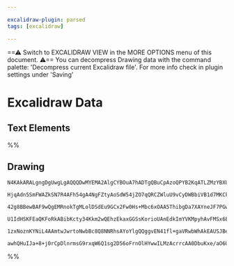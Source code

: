 ```yaml
---

excalidraw-plugin: parsed
tags: [excalidraw]

---
```

==⚠  Switch to EXCALIDRAW VIEW in the MORE OPTIONS menu of this document. ⚠== You can decompress Drawing data with the command palette: 'Decompress current Excalidraw file'. For more info check in plugin settings under 'Saving'


# Excalidraw Data

## Text Elements
%%
## Drawing
```compressed-json
N4KAkARALgngDgUwgLgAQQQDwMYEMA2AlgCYBOuA7hADTgQBuCpAzoQPYB2KqATLZMzYBXUtiRoIACyhQ4zZAHoFAc0JRJQgEYA6bGwC2CgF7N6hbEcK4OCtptbErHALRY8RMpWdx8Q1TdIEfARcZgRmBShcZQUebQBGADYEmjoghH0EDihmbgBtcDBQMBKIEm4ICgB1RPoABgB9AHEAJX0OZmZJZSNlOGIATjqAK1SSyFhECsDsKI5lYLHSzG5n

HjqAdn5SmFWAZkSN7R4AFh54gA4NgFZtyAoSdW54jZO7qQRCZWluU9vCyDWBbiVB1d7MKCkNgAawQAGE2Pg2KQKgBieIIDEYpaQTS4bDQ5RQoQcYgIpEoiSQ6zMOC4QLZHEQABmhHw+AAyrBFhJBB4mRCobCqo9JL9wZCYQguTAeeg+eV3sTvhxwrk0PF3mw6dg1LsNXUwQCIEThHAAJLEdWoPIAXXezPImUt3A4QnZ70IpKwFVwdSZxNJqs63GK

42g8BBewBAF9wQgEMRnokTgMLolDSdEu9GCx2Fw0Hs+Mbc6xOAA5ThibgDa7XAYneJF7PGwjMAAi6Sgie4zIIYXemmEpIAosFMtlrW6PcahP1cN2kxqNhmNgNzvE63V/uGiBxoa73fh3kiCT20H38GFCjHwPa6Lg4HAuQuQWHoJIMiCIERvlAlgwhAIBQABC+KEoGZKIsiaLMnB8EAdgIgMlA5rdvoXJCvC0GUug6KYgRiHIVkqHoWBBKmiSUEUh

U1IdHSKFEaQKFoRkABibKcty34Kkm2wQEhzEkaxGGSsKorioUAnEdkImYVKMpyhAvFMSx6EtMIKpqs8/GCWpGQAPI6nqzyGrpMmkexnBQGxuD6Gy+qoDukB6cJ6FsdZHKEEYILrOZQmyehAAqWBQAAgr+BboMEzL/v5+mifS4XMWwFCfrgS6oNOx5Sa5gUZCOpJhSlaUhJlED0lCVDxW5GTFVVQWRtMw58blFkiWxToIBpcrZfxzDYFC7IABrcIk

1zxNoznKYNiL4AAmtwJwrtoNwbBc8Q8NNRhsAYoYlgQQggvEN41fl+gaVRwbWhAkEAUSJBeT5vxGqUD3EFyCBwNw03vQAsmwxAIIVuCaMEmWXgOUnveSMFoGGkAgYi5WkMoeIABTnFsvAvNQOPY3UU0AJRMi0CDKO69LTGjuCY3sYK8PTeM8EzoLExAp1tQFUDybCRlQPmU5Hvxjp2d1WRA6QXrKPt4ZZKD4PcJCR3vNgRDfWgysIO8HBi0rpAq8

awhQHuIJa+8+j0rCpDlnrmsG9rxqW6Q1sg2D56oFrnOlHYwwILMzAcrrcAA0DbuKxe/aO6U+IC4wQW7fgsulJMPHpLM+ZMkhEIGI1UxoH1xqnrCENRw6UIYenAucL2ZdF6E4UZ/HieHuyN7gHGdCssE1rALeMZAA
```
%%